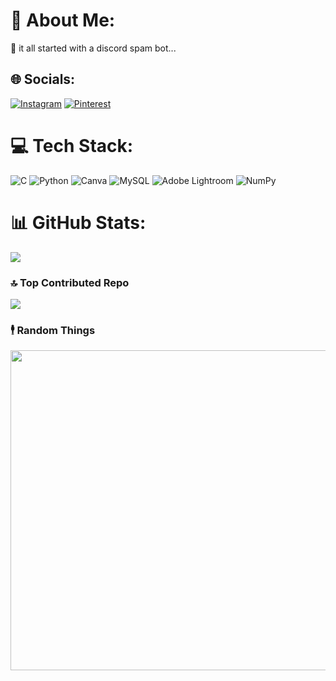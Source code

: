 # 💫 About Me:
🌱 it all started with a discord spam bot... 


## 🌐 Socials:
[![Instagram](https://img.shields.io/badge/Instagram-%23E4405F.svg?logo=Instagram&logoColor=white)](https://instagram.com/aaliyalam) [![Pinterest](https://img.shields.io/badge/Pinterest-%23E60023.svg?logo=Pinterest&logoColor=white)](https://pinterest.com/aaliya18alam) 

# 💻 Tech Stack:
![C](https://img.shields.io/badge/c-%2300599C.svg?style=flat&logo=c&logoColor=white) ![Python](https://img.shields.io/badge/python-3670A0?style=flat&logo=python&logoColor=ffdd54) ![Canva](https://img.shields.io/badge/Canva-%2300C4CC.svg?style=flat&logo=Canva&logoColor=white) ![MySQL](https://img.shields.io/badge/mysql-%2300f.svg?style=flat&logo=mysql&logoColor=white) ![Adobe Lightroom](https://img.shields.io/badge/Adobe%20Lightroom-31A8FF.svg?style=flat&logo=Adobe%20Lightroom&logoColor=white) ![NumPy](https://img.shields.io/badge/numpy-%23013243.svg?style=flat&logo=numpy&logoColor=white)
# 📊 GitHub Stats:
![](https://github-readme-streak-stats.herokuapp.com/?user=scaa1810&theme=tokyonight&hide_border=false)<br/>


### 🔝 Top Contributed Repo
![](https://github-contributor-stats.vercel.app/api?username=scaa1810&limit=5&theme=dark&combine_all_yearly_contributions=true)

### 🕴 Random Things
<img src="https://rm.up.railway.app/" width="512px"/>

<!-- Proudly created with GPRM ( https://gprm.itsvg.in ) -->
